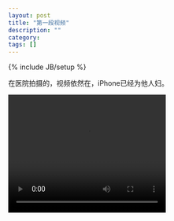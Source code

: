```yaml
---
layout: post
title: "第一段视频"
description: ""
category: 
tags: []
---
```

{% include JB/setup %}

在医院拍摄的，视频依然在，iPhone已经为他人妇。

<video width="320" height="240" controls="controls">
  <source src="/assets/videos/video_01.mp4" type="video/mp4" />
  Your browser does not support the video tag.
</video>
